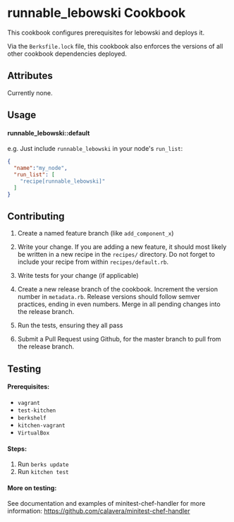 runnable_lebowski Cookbook
===================
This cookbook configures prerequisites for lebowski and deploys it.

Via the `Berksfile.lock` file, this cookbook also enforces the versions of all other cookbook dependencies deployed.

Attributes
----------
Currently none.

Usage
-----
#### runnable_lebowski::default

e.g.
Just include `runnable_lebowski` in your node's `run_list`:

```json
{
  "name":"my_node",
  "run_list": [
    "recipe[runnable_lebowski]"
  ]
}
```


Contributing
------------
1. Create a named feature branch (like `add_component_x`)

2. Write your change. If you are adding a new feature, it should most likely be written in a new recipe in the `recipes/` directory. Do not forget to include your recipe from within `recipes/default.rb`.

3. Write tests for your change (if applicable)

4. Create a new release branch of the cookbook. Increment the version number in `metadata.rb`. Release versions should follow semver practices, ending in even numbers. Merge in all pending changes into the release branch. 

5. Run the tests, ensuring they all pass

6. Submit a Pull Request using Github, for the master branch to pull from the release branch.


Testing
-------
#### Prerequisites:
- `vagrant`
- `test-kitchen`
- `berkshelf`
- `kitchen-vagrant`
- `VirtualBox`

#### Steps:
1. Run `berks update`
2. Run `kitchen test`

#### More on testing:
See documentation and examples of minitest-chef-handler for more information: <https://github.com/calavera/minitest-chef-handler>

